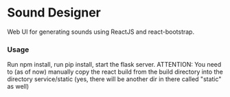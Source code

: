 # Sound Designer 
Web UI for generating sounds using ReactJS and react-bootstrap.

### Usage
Run npm install, run pip install, start the flask server.
ATTENTION: You need to (as of now) manually copy the react build from the build directory into the directory
service/static (yes, there will be another dir in there called "static" as well)
